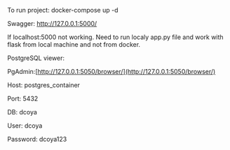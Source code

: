 To run project: docker-compose up -d

Swagger: [http://127.0.0.1:5000/ ](http://127.0.0.1:5000/apidocs/)

If localhost:5000 not working. Need to run localy app.py file and work with flask from local machine and not from docker.

PostgreSQL viewer:

PgAdmin:[http://127.0.0.1:5050/browser/](http://127.0.0.1:5050/browser/)

Host: postgres_container

Port: 5432

DB: dcoya

User: dcoya

Password: dcoya123

